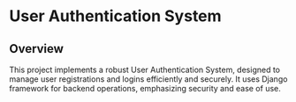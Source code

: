 # User Authentication System

## Overview

This project implements a robust User Authentication System, designed to manage user registrations and logins efficiently and securely. It uses Django framework for backend operations, emphasizing security and ease of use.
